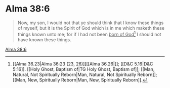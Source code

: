 # Alma 38:6

> Now, my son, I would not that ye should think that I know these things of myself, but it is the Spirit of God which is in me which maketh these things known unto me; for if I had not been <u>born of God</u>[^a] I should not have known these things.

[Alma 38:6](https://www.churchofjesuschrist.org/study/scriptures/bofm/alma/38?lang=eng&id=p6#p6)


[^a]: [[Alma 36.23|Alma 36:23 (23, 26)]][[Alma 36.26|]]; [[D&C 5.16|D&C 5:16]]. [[Holy Ghost, Baptism of|TG Holy Ghost, Baptism of]]; [[Man, Natural, Not Spiritually Reborn|Man, Natural, Not Spiritually Reborn]]; [[Man, New, Spiritually Reborn|Man, New, Spiritually Reborn]].  
